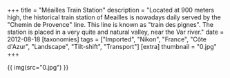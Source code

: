 +++
title = "Méailles Train Station"
description = "Located at 900 meters high, the historical train station of Meailles is nowadays daily served by the \"Chemin de Provence\" line. This line is known as \"train des pignes\". The station is placed in a very quite and natural valley, near the Var river."
date = 2012-08-18
[taxonomies]
tags = ["Imported", "Nikon", "France", "Côte d'Azur", "Landscape", "Tilt-shift", "Transport"]
[extra]
thumbnail = "0.jpg"
+++

{{ img(src="0.jpg") }}
